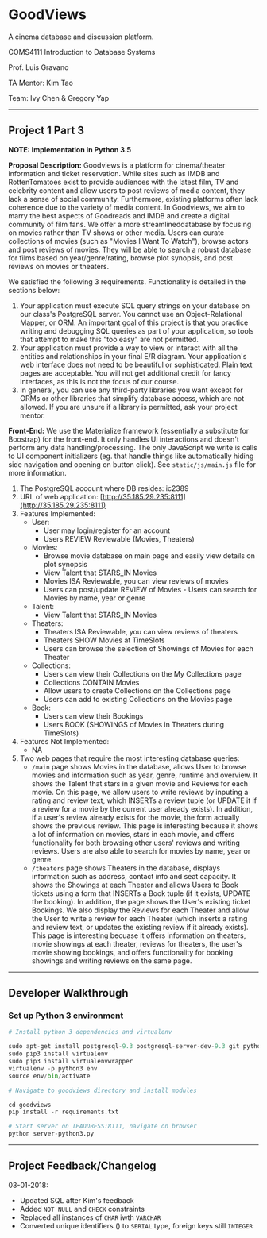 # GoodViews

A cinema database and discussion platform.

COMS4111 Introduction to Database Systems

Prof. Luis Gravano

TA Mentor: Kim Tao

Team: Ivy Chen & Gregory Yap

---

## Project 1 Part 3

**NOTE: Implementation in Python 3.5**

**Proposal Description:** Goodviews is a platform for cinema/theater information and ticket reservation. While sites such as IMDB and RottenTomatoes exist to provide audiences with the latest film, TV and celebrity content and allow users to post reviews of media content, they lack a sense of social community. Furthermore, existing platforms often lack coherence due to the variety of media content. In Goodviews, we aim to marry the best aspects of Goodreads and IMDB and create a digital community of film fans. We offer a more ​streamlined ​database by focusing on movies rather than TV shows or other media. Users can curate ​collections ​of movies (such as "Movies I Want To Watch"), browse actors and post ​reviews ​of movies. They will be able to search a ​robust database ​ for films based on year/genre/rating, browse
plot synopsis, and post reviews on movies or theaters.

We satisfied the following 3 requirements. Functionality is detailed in the sections below:

1. Your application must execute SQL query strings on your database on our class's PostgreSQL server. You cannot use an Object-Relational Mapper, or ORM. An important goal of this project is that you practice writing and debugging SQL queries as part of your application, so tools that attempt to make this "too easy" are not permitted.
2. Your application must provide a way to view or interact with all the entities and relationships in your final E/R diagram.
Your application's web interface does not need to be beautiful or sophisticated. Plain text pages are acceptable. You will not get additional credit for fancy interfaces, as this is not the focus of our course.
3. In general, you can use any third-party libraries you want except for ORMs or other libraries that simplify database access, which are not allowed. If you are unsure if a library is permitted, ask your project mentor.

**Front-End:** We use the Materialize framework (essentially a substitute for Boostrap) for the front-end. It only handles UI interactions and doesn't perform any data handling/processing. The only JavaScript we write is calls to UI component initializers (eg. that handle things like automatically hiding side navigation and opening on button click). See `static/js/main.js` file for more information.

1. The PostgreSQL account where DB resides: ic2389
2. URL of web application: [http://35.185.29.235:8111](http://35.185.29.235:8111)
3. Features Implemented:
    - User:
        - User may login/register for an account
        - Users REVIEW Reviewable (Movies, Theaters)
    - Movies:
        - Browse movie database on main page and easily view details on plot synopsis
        - View Talent that STARS_IN Movies
        - Movies ISA Reviewable, you can view reviews of movies
        - Users can post/update REVIEW of Movies
				- Users can search for Movies by name, year or genre
    - Talent:
        - View Talent that STARS_IN Movies
    - Theaters:
        - Theaters ISA Reviewable, you can view reviews of theaters
        - Theaters SHOW Movies at TimeSlots
        - Users can browse the selection of Showings of Movies for each Theater
    - Collections:
        - Users can view their Collections on the My Collections page
        - Collections CONTAIN Movies
        - Allow users to create Collections on the Collections page
        - Users can add to existing Collections on the Movies page
    - Book:
        - Users can view their Bookings
        - Users BOOK (SHOWINGS of Movies in Theaters during TimeSlots)
4. Features Not Implemented:
    - NA
5. Two web pages that require the most interesting database queries:
    - `/main` page shows Movies in the database, allows User to browse movies and information such as year, genre, runtime and overview. It shows the Talent that stars in a given movie and Reviews for each movie. On this page, we allow users to write reviews by inputing a rating and review text, which INSERTs a review tuple (or UPDATE it if a review for a movie by the current user already exists). In addition, if a user's review already exists for the movie, the form actually shows the previous review. This page is interesting because it shows a lot of information on movies, stars in each movie, and offers functionality for both browsing other users' reviews and writing reviews. Users are also able to search for movies by name, year or genre.
    - `/theaters` page shows Theaters in the database, displays information such as address, contact info and seat capacity. It shows the Showings at each Theater and allows Users to Book tickets using a form that INSERTs a Book tuple (if it exists, UPDATE the booking). In addition, the page shows the User's existing ticket Bookings. We also display the Reviews for each Theater and allow the User to write a review for each Theater (which inserts a rating and review text, or updates the existing review if it already exists). This page is interesting becuase it offers information on theaters, movie showings at each theater, reviews for theaters, the user's movie showing bookings, and offers functionality for booking showings and writing reviews on the same page.

---

## Developer Walkthrough

### Set up Python 3 environment

```py
# Install python 3 dependencies and virtualenv

sudo apt-get install postgresql-9.3 postgresql-server-dev-9.3 git python3-dev python3-pip
sudo pip3 install virtualenv
sudo pip3 install virtualenvwrapper
virtualenv -p python3 env
source env/bin/activate

# Navigate to goodviews directory and install modules

cd goodviews
pip install -r requirements.txt

# Start server on IPADDRESS:8111, navigate on browser
python server-python3.py
```

---

## Project Feedback/Changelog

03-01-2018:

- Updated SQL after Kim's feedback
- Added `NOT NULL` and `CHECK` constraints
- Replaced all instances of `CHAR` iwth `VARCHAR`
- Converted unique identifiers (<id>) to `SERIAL` type, foreign keys still `INTEGER`

